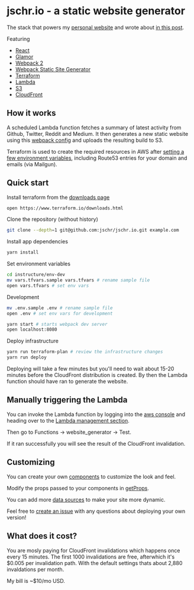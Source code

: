 # jschr.io - a static website generator

The stack that powers my [personal website](http://jschr.io) and wrote about [in this post](https://hackernoon.com/building-a-static-website-generator-with-react-and-terraform-823be0b24b12).

Featuring

 * [React](https://facebook.github.io/react/)
 * [Glamor](https://github.com/threepointone/glamor/)
 * [Webpack 2](https://webpack.js.org/)
 * [Webpack Static Site Generator](https://github.com/markdalgleish/static-site-generator-webpack-plugin/)
 * [Terraform](https://www.terraform.io/)
 * [Lambda](https://aws.amazon.com/lambda/)
 * [S3](https://aws.amazon.com/s3/)
 * [CloudFront](https://aws.amazon.com/cloudfront/)

 ## How it works

A scheduled Lambda function fetches a summary of latest activity from Github, Twitter, Reddit and Medium. It then generates a new static website using this [webpack config](app/webpack.config.ts) and uploads the resulting build to S3.

Terraform is used to create the required resources in AWS after [setting a few environment variables](infrastructure/env-dev/vars.tfvars.sample), including Route53 entries for your domain and emails (via Mailgun).

## Quick start

Install terraform from the [downloads page](https://www.terraform.io/downloads.html)

```bash
open https://www.terraform.io/downloads.html
```

Clone the repository (without history)

```bash
git clone --depth=1 git@github.com:jschr/jschr.io.git example.com
```

Install app dependencies

```bash
yarn install
```

Set environment variables

```bash
cd instructure/env-dev
mv vars.tfvars.sample vars.tfvars # rename sample file
open vars.tfvars # set env vars
```

Development

```bash
mv .env.sample .env # rename sample file
open .env # set env vars for development

yarn start # starts webpack dev server
open localhost:8080
```

Deploy infrastructure

```bash
yarn run terraform-plan # review the infrastructure changes
yarn run deploy
```

Deploying will take a few minutes but you'll need to wait about 15-20 minutes before the CloudFront distribution is created. By then the Lambda function should have ran to generate the website.

## Manually triggering the Lambda
You can invoke the Lambda function by logging into the [aws console](http://console.aws.amazon.com) and heading over to the [Lambda management section](https://console.aws.amazon.com/lambda).

Then go to Functions -> website_generator -> Test.

If it ran successfully you will see the result of the CloudFront invalidation.

## Customizing

You can create your own [components](app/components) to customize the look and feel.

Modify the props passed to your components in [getProps](app/getProps.ts).

You can add more [data sources](app/sources) to make your site more dynamic.

Feel free to [create an issue](https://github.com/jschr/jschr.io/issues) with any questions about deploying your own version!

## What does it cost?

You are mosly paying for CloudFront invalidations which happens once every 15 minutes. The first 1000 invalidations are free, afterwhich it's $0.005 per invalidation path. With the default settings thats about 2,880 invaldations per month.

My bill is ~$10/mo USD.
